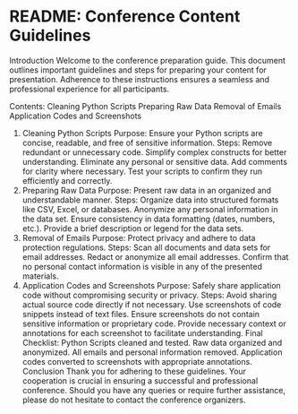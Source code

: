 # README: Conference Content Guidelines
Introduction
Welcome to the conference preparation guide. This document outlines important guidelines and steps for preparing your content for presentation. Adherence to these instructions ensures a seamless and professional experience for all participants.

Contents:
Cleaning Python Scripts
Preparing Raw Data
Removal of Emails
Application Codes and Screenshots
1. Cleaning Python Scripts
Purpose: Ensure your Python scripts are concise, readable, and free of sensitive information.
Steps:
Remove redundant or unnecessary code.
Simplify complex constructs for better understanding.
Eliminate any personal or sensitive data.
Add comments for clarity where necessary.
Test your scripts to confirm they run efficiently and correctly.
2. Preparing Raw Data
Purpose: Present raw data in an organized and understandable manner.
Steps:
Organize data into structured formats like CSV, Excel, or databases.
Anonymize any personal information in the data set.
Ensure consistency in data formatting (dates, numbers, etc.).
Provide a brief description or legend for the data sets.
3. Removal of Emails
Purpose: Protect privacy and adhere to data protection regulations.
Steps:
Scan all documents and data sets for email addresses.
Redact or anonymize all email addresses.
Confirm that no personal contact information is visible in any of the presented materials.
4. Application Codes and Screenshots
Purpose: Safely share application code without compromising security or privacy.
Steps:
Avoid sharing actual source code directly if not necessary.
Use screenshots of code snippets instead of text files.
Ensure screenshots do not contain sensitive information or proprietary code.
Provide necessary context or annotations for each screenshot to facilitate understanding.
Final Checklist:
 Python Scripts cleaned and tested.
 Raw data organized and anonymized.
 All emails and personal information removed.
 Application codes converted to screenshots with appropriate annotations.
Conclusion
Thank you for adhering to these guidelines. Your cooperation is crucial in ensuring a successful and professional conference. Should you have any queries or require further assistance, please do not hesitate to contact the conference organizers.
